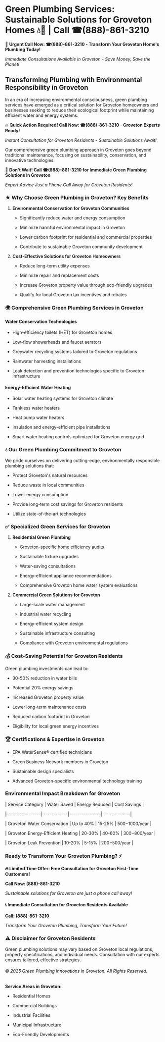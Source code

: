 # Green Plumbing Services: Sustainable Solutions for Groveton Homes 💧🌿 | Call ☎(888)-861-3210

🚨 **Urgent Call Now: ☎(888)-861-3210 - Transform Your Groveton Home's Plumbing Today!**
*Immediate Consultations Available in Groveton - Save Money, Save the Planet!*

## Transforming Plumbing with Environmental Responsibility in Groveton

In an era of increasing environmental consciousness, green plumbing services have emerged as a critical solution for Groveton homeowners and businesses seeking to reduce their ecological footprint while maintaining efficient water and energy systems. 

🔥 **Quick Action Required! Call Now: ☎(888)-861-3210 - Groveton Experts Ready!**
*Instant Consultation for Groveton Residents - Sustainable Solutions Await!*

Our comprehensive green plumbing approach in Groveton goes beyond traditional maintenance, focusing on sustainability, conservation, and innovative technologies.

🚨 **Don't Wait! Call ☎(888)-861-3210 for Immediate Green Plumbing Solutions in Groveton**
*Expert Advice Just a Phone Call Away for Groveton Residents!*

### ★ Why Choose Green Plumbing in Groveton? Key Benefits

1. **Environmental Conservation for Groveton Communities** 
   - Significantly reduce water and energy consumption
   - Minimize harmful environmental impact in Groveton
   - Lower carbon footprint for residential and commercial properties
   - Contribute to sustainable Groveton community development

2. **Cost-Effective Solutions for Groveton Homeowners** 
   - Reduce long-term utility expenses
   - Minimize repair and replacement costs
   - Increase Groveton property value through eco-friendly upgrades
   - Qualify for local Groveton tax incentives and rebates

### 🌍 Comprehensive Green Plumbing Services in Groveton

#### Water Conservation Technologies
- High-efficiency toilets (HET) for Groveton homes
- Low-flow showerheads and faucet aerators
- Greywater recycling systems tailored to Groveton regulations
- Rainwater harvesting installations
- Leak detection and prevention technologies specific to Groveton infrastructure

#### Energy-Efficient Water Heating
- Solar water heating systems for Groveton climate
- Tankless water heaters
- Heat pump water heaters
- Insulation and energy-efficient pipe installations
- Smart water heating controls optimized for Groveton energy grid

### 💧 Our Green Plumbing Commitment to Groveton

We pride ourselves on delivering cutting-edge, environmentally responsible plumbing solutions that:
- Protect Groveton's natural resources
- Reduce waste in local communities
- Lower energy consumption
- Provide long-term cost savings for Groveton residents
- Utilize state-of-the-art technologies

### ✅ Specialized Green Services for Groveton

1. **Residential Green Plumbing**
   - Groveton-specific home efficiency audits
   - Sustainable fixture upgrades
   - Water-saving consultations
   - Energy-efficient appliance recommendations
   - Comprehensive Groveton home water system evaluations

2. **Commercial Green Solutions for Groveton**
   - Large-scale water management
   - Industrial water recycling
   - Energy-efficient system design
   - Sustainable infrastructure consulting
   - Compliance with Groveton environmental regulations

### 💰 Cost-Saving Potential for Groveton Residents

Green plumbing investments can lead to:
- 30-50% reduction in water bills
- Potential 20% energy savings
- Increased Groveton property value
- Lower long-term maintenance costs
- Reduced carbon footprint in Groveton
- Eligibility for local green energy incentives

### 🏆 Certifications & Expertise in Groveton

- EPA WaterSense® certified technicians
- Green Business Network members in Groveton
- Sustainable design specialists
- Advanced Groveton-specific environmental technology training

### Environmental Impact Breakdown for Groveton

| Service Category | Water Saved | Energy Reduced | Cost Savings |
|-----------------|-------------|----------------|--------------|
| Groveton Water Conservation | Up to 40% | 15-25% | $500-$1000/year |
| Groveton Energy-Efficient Heating | 20-30% | 40-60% | $300-$800/year |
| Groveton Leak Prevention | 10-20% | 5-15% | $200-$500/year |

### Ready to Transform Your Groveton Plumbing? ⚡

**🔥 Limited Time Offer: Free Consultation for Groveton First-Time Customers!**

**Call Now: (888)-861-3210**
*Sustainable solutions for Groveton are just a phone call away!*

#### 📞 Immediate Consultation for Groveton Residents Available

**Call: (888)-861-3210**
*Transform Your Groveton Plumbing, Transform Your Future!*

### ⚠️ Disclaimer for Groveton Residents

Green plumbing solutions may vary based on Groveton local regulations, property specifications, and individual needs. Consultation with our experts ensures tailored, effective strategies.

###### © 2025 Green Plumbing Innovations in Groveton. All Rights Reserved.

**Service Areas in Groveton:** 
- Residential Homes
- Commercial Buildings
- Industrial Facilities
- Municipal Infrastructure
- Eco-Friendly Developments